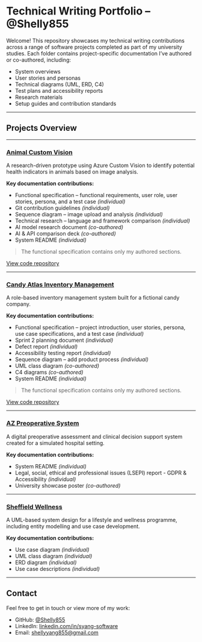 # Technical Writing Portfolio – @Shelly855

Welcome! This repository showcases my technical writing contributions across a range of software projects completed as part of my university studies. Each folder contains project-specific documentation I’ve authored or co-authored, including:

- System overviews
- User stories and personas
- Technical diagrams (UML, ERD, C4)
- Test plans and accessibility reports
- Research materials
- Setup guides and contribution standards

---

## Projects Overview

---

### [Animal Custom Vision](./animal-custom-vision)  
A research-driven prototype using Azure Custom Vision to identify potential health indicators in animals based on image analysis.

**Key documentation contributions:**
- Functional specification – functional requirements, user role, user stories, persona, and a test case *(individual)*  
- Git contribution guidelines *(individual)*  
- Sequence diagram – image upload and analysis *(individual)*
- Technical research – language and framework comparison *(individual)*  
- AI model research document *(co-authored)*  
- AI & API comparison deck *(co-authored)*
- System README *(individual)*

> The functional specification contains only my authored sections.

[View code repository](https://github.com/animal-vision/animal-custom-vision)  

---

### [Candy Atlas Inventory Management](./inventory-management)  
A role-based inventory management system built for a fictional candy company.

**Key documentation contributions:**
- Functional specification – project introduction, user stories, persona, use case specifications, and a test case *(individual)*  
- Sprint 2 planning document *(individual)*  
- Defect report *(individual)*  
- Accessibility testing report *(individual)*  
- Sequence diagram – add product process *(individual)*  
- UML class diagram *(co-authored)*  
- C4 diagrams *(co-authored)*  
- System README *(individual)*

> The functional specification contains only my authored sections.

[View code repository](https://github.com/JianFGO/Inventory-Management-System)  

---

### [AZ Preoperative System](./az-preoperative-system)  
A digital preoperative assessment and clinical decision support system created for a simulated hospital setting.

**Key documentation contributions:**
- System README *(individual)*  
- Legal, social, ethical and professional issues (LSEPI) report - GDPR & Accessibility *(individual)*  
- University showcase poster *(co-authored)*  

---

### [Sheffield Wellness](./sheffield-wellness)  
A UML-based system design for a lifestyle and wellness programme, including entity modelling and use case development.

**Key documentation contributions:**
- Use case diagram *(individual)*  
- UML class diagram *(individual)*  
- ERD diagram *(individual)*  
- Use case descriptions *(individual)*

---

## Contact

Feel free to get in touch or view more of my work:

- GitHub: [@Shelly855](https://github.com/Shelly855)
- LinkedIn: [linkedin.com/in/syang-software](https://www.linkedin.com/in/syang-software/)
- Email: shellyyang855@gmail.com
